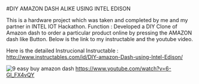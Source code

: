 #DIY AMAZON DASH ALIKE USING INTEL EDISON

This is a hardware project which was taken and completed by me and my partner in INTEL IOT Hackathon.
Function : Developed a DIY Clone of Amazon dash to order a particular product online by pressing the AMAZON dash like Button.
Below is the link to my instructable and the youtube video.

Here is the detailed Instrucional Instructable : http://www.instructables.com/id/DIY-amazon-Dash-using-Intel-Edison/


![9 easy buy amazon dash](https://cloud.githubusercontent.com/assets/14818804/21538860/48e2e940-cdc7-11e6-9f7f-b6e7ce089c07.jpg)
https://www.youtube.com/watch?v=6-GI_FX4vQY

